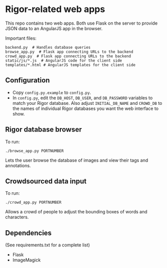 Rigor-related web apps
======================

This repo contains two web apps.  Both use Flask on the server to provide JSON data to an AngularJS app in the browser.

Important files:

    backend.py  # Handles database queries
    browse_app.py  # Flask app connecting URLs to the backend
    crowd_app.py  # Flask app connecting URLs to the backend
    static/js/*.js  # AngularJS code for the client side
    templates/*.html # AngularJS templates for the client side

Configuration
----------------------

* Copy `config.py.example` to `config.py`.
* In `config.py`, edit the `DB_HOST`, `DB_USER`, and `DB_PASSWORD` variables to match your Rigor database.  Also adjust `INITIAL_DB_NAME` and `CROWD_DB` to the names of individual Rigor databases you want the web interface to show.

Rigor database browser
----------------------

To run:

    ./browse_app.py PORTNUMBER

Lets the user browse the database of images and view their tags and annotations.

Crowdsourced data input
-----------------------

To run:

    ./crowd_app.py PORTNUMBER

Allows a crowd of people to adjust the bounding boxes of words and characters.

Dependencies
------------

(See requirements.txt for a complete list)

* Flask
* ImageMagick
